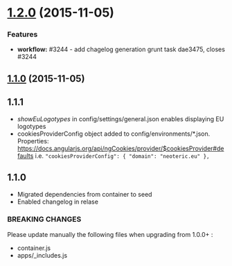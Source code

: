 <a name="1.2.0"></a>
# [1.2.0](//compare/v1.1.1...v1.2.0) (2015-11-05)


### Features

* **workflow:** #3244 - add chagelog generation grunt task dae3475, closes #3244

<a name="1.1.0"></a>
## [1.1.0](//compare/v1.1.1...v1.1.1) (2015-11-05)



## 1.1.1 
- *showEuLogotypes* in config/settings/general.json enables displaying EU logotypes
- cookiesProviderConfig object added to config/environments/*.json. 
  Properties: https://docs.angularjs.org/api/ngCookies/provider/$cookiesProvider#defaults
  i.e. 
  `
  	"cookiesProviderConfig": {
  		"domain": "neoteric.eu"
  	},
  `

## 1.1.0
- Migrated dependencies from container to seed
- Enabled changelog in relase

### BREAKING CHANGES
Please update manually the following files when upgrading from 1.0.0+ :

- container.js
- apps/_includes.js 
